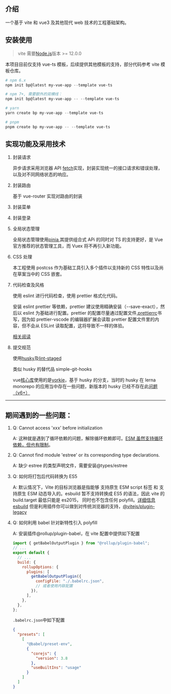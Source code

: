 ## 介绍

一个基于 vite 和 vue3 及其他现代 web 技术的工程基础架构。

## 安装使用

> vite 需要[Node.js](https://nodejs.org/en/)版本 >= 12.0.0

本项目目前仅支持 vue-ts 模板，后续提供其他模板的支持，部分代码参考 vite 模板仓库。

```powershell
# npm 6.x
npm init bp@latest my-vue-app --template vue-ts

# npm 7+, 需要额外的双横线：
npm init bp@latest my-vue-app -- --template vue-ts

# yarn
yarn create bp my-vue-app --template vue-ts

# pnpm
pnpm create bp my-vue-app -- --template vue-ts
```

## 实现功能及采用技术

1. 封装请求

   异步请求采用浏览器 API [fetch](https://developer.mozilla.org/zh-CN/docs/Web/API/Fetch_API/Using_Fetch)实现，封装实现统一的接口请求和错误处理，以及对不同网络状态的响应。

2. 封装路由

   基于 vue-router 实现对路由的封装

3. 封装菜单

4. 封装登录

5. 全局状态管理

   全局状态管理使用[pinia](https://pinia.vuejs.org/),其提供组合式 APi 的同时对 TS 的支持更好，是 Vue 官方推荐的状态管理工具，而 Vuex 将不再引入新功能。

6. CSS 处理

   本工程使用 postcss 作为基础工具引入多个插件以支持新的 CSS 特性以及尚在草案当中的 CSS 嵌套。

7. 代码检查及风格

   使用 eslint 进行代码检查，使用 prettier 格式化代码。

   安装 eslint prettier 等依赖，prettier 建议使用精确安装（--save-exact），然后以 eslint 为基础进行配置。prettier 的配置尽量通过配置文件[.prettierrc](https://prettier.io/docs/en/configuration.html)书写，因为如 prettier-vscode 的编辑器扩展会读取 prettier 配置文件里的内容，但不会从 ESLint 读取配置，这将导致不一样的体验。

   [相关阅读](https://typescript-eslint.io/docs/linting/)

8. 提交规范

   使用[husky](https://typicode.github.io/husky/#/)及[lint-staged](https://github.com/okonet/lint-staged#configuration)

   类似 husky 的替代品 simple-git-hooks

   vue[核心库](https://github.com/vuejs/core)使用的是[yorkie](https://www.npmjs.com/package/yorkie)，基于 husky 的分支，当时的 husky 在 lerna monorepo 的应用当中存在一些问题，新版本的 husky 已经不存在此[问题（v6+）](https://github.com/typicode/husky/issues/677#issuecomment-873395214)

---

## 期间遇到的一些问题：

1. Q: Cannot access 'xxx' before initialization

   A: 这种就是遇到了循环依赖的问题，解除循环依赖即可。[ESM 虽然支持循环依赖，但也有限制](https://github.com/vitejs/vite/issues/4430#issuecomment-979013114)。

2. Q: Cannot find module 'estree' or its corresponding type declarations.

   A: 缺少 estree 的类型声明文件，需要安装@types/estree

3. Q: 如何将打包后代码转换为 ES5

   A: 默认情况下，Vite 的目标浏览器是指能够 支持原生 ESM script 标签 和 支持原生 ESM 动态导入的。esbuild 暂不支持转换成 ES5 的语法，因此 vite 的 build.target 最低只能是 es2015， 同时也不包含任何 polyfill。[详细信息](https://vitejs.cn/guide/build.html#browser-compatibility) [esbuild](https://esbuild.github.io/content-types/#javascript)
   但是利用插件你可以做到对传统浏览器的支持，[@vitejs/plugin-legacy](https://github.com/vitejs/vite/tree/main/packages/plugin-legacy)

4. Q: 如何利用 babel 针对新特性引入 polyfill

   A: 安装插件@rollup/plugin-babel，在 vite 配置中提供如下配置

   ```js
   import { getBabelOutputPlugin } from "@rollup/plugin-babel";
   // ...
   export default {
     // ...
     build: {
       rollupOptions: {
         plugins: [
           getBabelOutputPlugin({
             configFile: "./.babelrc.json",
             // 或者使用内联配置
           }),
         ],
       },
     },
   };
   ```

   `.babelrc.json`中如下配置

   ```json
   {
     "presets": [
       [
         "@babel/preset-env",
         {
           "corejs": {
             "version": 3.8
           },
           "useBuiltIns": "usage"
         }
       ]
     ]
   }
   ```
